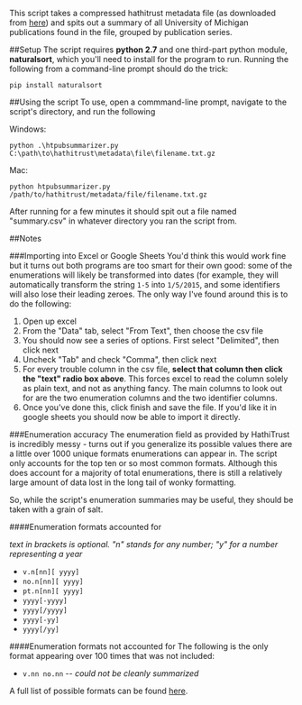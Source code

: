 This script takes a compressed hathitrust metadata file (as downloaded from [here](https://www.hathitrust.org/hathifiles)) and spits out a summary of all
University of Michigan publications found in the file, grouped by publication series.

##Setup
The script requires __python 2.7__ and one third-part python module, __naturalsort__, which you'll need to install for the program to run. 
Running the following from a command-line prompt should do the trick:

```
pip install naturalsort
```

##Using the script
To use, open a commmand-line prompt, navigate to the script's directory, and run the following

Windows:

```
python .\htpubsummarizer.py C:\path\to\hathitrust\metadata\file\filename.txt.gz
```

Mac:

```
python htpubsummarizer.py /path/to/hathitrust/metadata/file/filename.txt.gz
```

After running for a few minutes it should spit out a file named "summary.csv" in whatever directory you ran the script from.


##Notes

###Importing into Excel or Google Sheets
You'd think this would work fine but it turns out both programs are too smart for their own good: some of the enumerations will likely be 
transformed into dates (for example, they will automatically transform the string ```1-5``` into ```1/5/2015```, and some identifiers will also lose their leading zeroes. 
The only way I've found around this is to do the following:

1. Open up excel
2. From the "Data" tab, select "From Text", then choose the csv file
3. You should now see a series of options. First select "Delimited", then click next
4. Uncheck "Tab" and check "Comma", then click next
5. For every trouble column in the csv file, __select that column then click the "text" radio box above__. This forces excel to read the column solely as plain text, and not as anything fancy. The main columns to look out for are the two enumeration columns and the two identifier columns.
6. Once you've done this, click finish and save the file. If you'd like it in google sheets you should now be able to import it directly.

###Enumeration accuracy
The enumeration field as provided by HathiTrust is incredibly messy - turns out if you generalize its possible values there are
a little over 1000 unique formats enumerations can appear in. The script only accounts for the top ten or so most common formats.
Although this does account for a majority of total enumerations, there is still a relatively large amount of data lost
in the long tail of wonky formatting.

So, while the script's enumeration summaries may be useful, they should be taken with a grain of salt.

####Enumeration formats accounted for

_text in brackets is optional. "n" stands for any number; "y" for a number representing a year_

* ```v.n[nn][ yyyy]```
* ```no.n[nn][ yyyy]```
* ```pt.n[nn][ yyyy]```
* ```yyyy[-yyyy]```
* ```yyyy[/yyyy]```
* ```yyyy[-yy]```
* ```yyyy[/yy]```


####Enumeration formats not accounted for
The following is the only format appearing over 100 times that was not included:

* ```v.nn no.nn``` -- _could not be cleanly summarized_

A full list of possible formats can be found [here](https://goo.gl/CRJYKJ).
